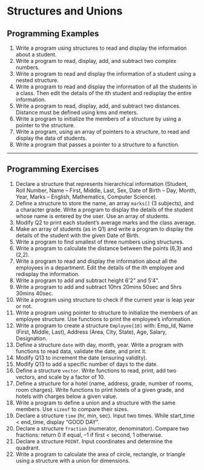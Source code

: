 # Structures and Unions
## Programming Examples

1. Write a program using structures to read and display the information about a student.  
2. Write a program to read, display, add, and subtract two complex numbers.  
3. Write a program to read and display the information of a student using a nested structure.  
4. Write a program to read and display the information of all the students in a class. Then edit the details of the ith student and redisplay the entire information.  
5. Write a program to read, display, add, and subtract two distances. Distance must be defined using kms and meters.  
6. Write a program to initialize the members of a structure by using a pointer to the structure.  
7. Write a program, using an array of pointers to a structure, to read and display the data of students.  
8. Write a program that passes a pointer to a structure to a function.  

---

## Programming Exercises

1. Declare a structure that represents hierarchical information (Student, Roll Number, Name – First, Middle, Last, Sex, Date of Birth – Day, Month, Year, Marks – English, Mathematics, Computer Science).  
2. Define a structure to store the name, an array `marks[]` (3 subjects), and a character grade. Write a program to display the details of the student whose name is entered by the user. Use an array of students.  
3. Modify Q2 to print each student’s average marks and the class average.  
4. Make an array of students (as in Q1) and write a program to display the details of the student with the given Date of Birth.  
5. Write a program to find smallest of three numbers using structures.  
6. Write a program to calculate the distance between the points (6,3) and (2,2).  
7. Write a program to read and display the information about all the employees in a department. Edit the details of the ith employee and redisplay the information.  
8. Write a program to add and subtract height 6'2" and 5'4".  
9. Write a program to add and subtract 10hrs 20mins 50sec and 5hrs 30mins 40sec.  
10. Write a program using structure to check if the current year is leap year or not.  
11. Write a program using pointer to structure to initialize the members of an employee structure. Use functions to print the employee’s information.  
12. Write a program to create a structure `Employee[10]` with: Emp_Id, Name (First, Middle, Last), Address (Area, City, State), Age, Salary, Designation.  
13. Define a structure `date` with day, month, year. Write a program with functions to read data, validate the date, and print it.  
14. Modify Q13 to increment the date (ensuring validity).  
15. Modify Q13 to add a specific number of days to the date.  
16. Define a structure `vector`. Write functions to read, print, add two vectors, and scale by a factor of 10.  
17. Define a structure for a hotel (name, address, grade, number of rooms, room charges). Write functions to print hotels of a given grade, and hotels with charges below a given value.  
18. Write a program to define a union and a structure with the same members. Use `sizeof` to compare their sizes.  
19. Declare a structure `time` (hr, min, sec). Input two times. While start_time < end_time, display “GOOD DAY”.  
20. Declare a structure `fraction` (numerator, denominator). Compare two fractions: return 0 if equal, –1 if first < second, 1 otherwise.  
21. Declare a structure `POINT`. Input coordinates and determine the quadrant.  
22. Write a program to calculate the area of circle, rectangle, or triangle using a structure with a union for dimensions.  
